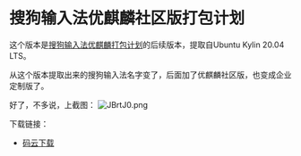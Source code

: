 # 搜狗输入法优麒麟社区版打包计划
这个版本是[搜狗输入法优麒麟打包计划](https://gitee.com/laomocode/fcitx-sogoupinyin)的后续版本，提取自Ubuntu Kylin 20.04 LTS。

从这个版本提取出来的搜狗输入法名字变了，后面加了优麒麟社区版，也变成企业定制版了。

好了，不多说，上截图：
![JBrtJ0.png](https://s1.ax1x.com/2020/04/24/JBrtJ0.png)

下载链接：
- [码云下载](https://gitee.com/laomocode/fcitx-sogouimebs/releases)